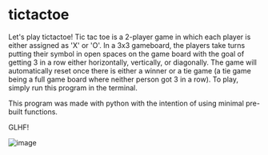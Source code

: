 # tictactoe


Let's play tictactoe! Tic tac toe is a 2-player game in which each player is either assigned as 'X' or 'O'. In a 3x3 gameboard, the players take turns putting their symbol in open spaces on the game board with the goal of getting 3 in a row either horizontally, vertically, or diagonally. The game will automatically reset once there is either a winner or a tie game (a tie game being a full game board where neither person got 3 in a row). To play, simply run this program in the terminal. 

This program was made with python with the intention of using minimal pre-built functions.

GLHF!

![image](https://user-images.githubusercontent.com/97429214/200761688-bbe696b0-300d-4dc5-9fa1-02d684a3516d.png)
